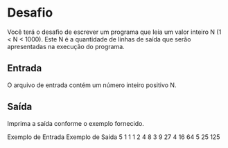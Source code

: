 # Desafio

Você terá o desafio de escrever um programa que leia um valor inteiro N (1 < N < 1000). Este N é a quantidade de linhas de saída que serão apresentadas na execução do programa.

## Entrada
O arquivo de entrada contém um número inteiro positivo N.

## Saída
Imprima a saída conforme o exemplo fornecido.



Exemplo de Entrada	Exemplo de Saída
5                         1 1 1
                          2 4 8
                          3 9 27
                          4 16 64
                          5 25 125

